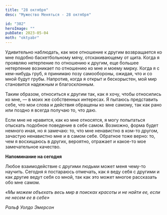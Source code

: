 ```yaml
---
title: "28 октября"
desc: "Мужество Меняться - 28 октября"

id: "302"
heroImage: ""
pubDate: 2023-05-04
moth: "oktyabr"
---
```


Удивительно наблюдать, как мое отношение к другим возвращается ко мне подобно
баскетбольному мячу, отскакивающему от щита. Когда я проявляю нетерпение по
отношению к другим, еще большее нетерпение возникает по отношению ко мне и
моему мирку. Когда я с кем-нибудь груб, я принимаю позу самообороны, ожидая,
что и со мной будут грубы. Напротив, когда я открыт и бескорыстен, мой мир
становится надежным и благосклонным.

Таким образом, относиться к другим так, как я хочу, чтобы относились ко мне, —
в моих же собственных интересах. Я пытаюсь представить себе, что мои слова и
действия обращены ко мне самому, так как рано или поздно я всегда получаю то,
что даю.

Если мне не нравится, как ко мне относятся, я могу попытаться отыскать
подобное поведение в себе самом. Возможно, форма будет немного иная, но я
замечаю: то, что мне ненавистно в ком-то другом, зачастую ненавистно мне и в
самом себе. Обратное тоже верно: то, чем я восхищаюсь в других, вероятно,
отражает и какое-то мое замечательное качество.

**Напоминание на сегодня**

Любое взаимодействие с другими людьми может меня чему-то научить. Сегодня я
постараюсь отмечать, как я веду себя с другими и как другие ведут себя со
мной, так как это может многое рассказать обо мне самом.

_«Мы можем объехать весь мир в поисках красоты и не найти ее, если не несем ее
в себе»_

_Ральф Уолдо Эмерсон_
